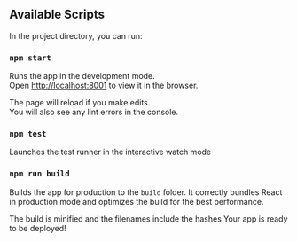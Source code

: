 ## Available Scripts

In the project directory, you can run:

### `npm start`

Runs the app in the development mode.<br>
Open [http://localhost:8001](http://localhost:8001) to view it in the browser.

The page will reload if you make edits.<br>
You will also see any lint errors in the console.

### `npm test`

Launches the test runner in the interactive watch mode

### `npm run build`

Builds the app for production to the `build` folder.
It correctly bundles React in production mode and optimizes the build for the best performance.

The build is minified and the filenames include the hashes
Your app is ready to be deployed!
